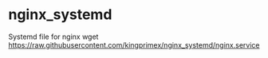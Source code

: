 # nginx_systemd
Systemd file for nginx
wget https://raw.githubusercontent.com/kingprimex/nginx_systemd/nginx.service
